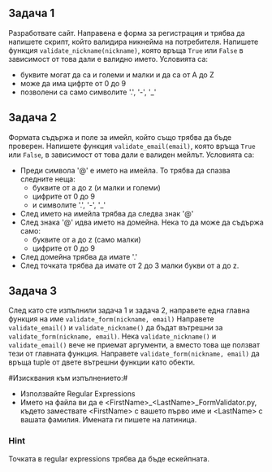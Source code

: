 ## Задача 1 ##

Разработвате сайт. Направена е форма за регистрация и трябва да напишете скрипт, който валидира никнейма на потребителя. 
Напишете функция ```validate_nickname(nickname)```, която връща ```True``` или ```False``` в зависимост от това 
дали е валидно името. Условията са:
* буквите могат да са и големи и малки и да са от A до Z
* може да има цифрте от 0 до 9
* позволени са само символите '.', '-', '_'

## Задача 2 ##

Формата съдържа и поле за имейл, който също трябва да бъде проверен. Напишете функция ```validate_email(email)```, 
която връща  ```True``` или ```False```, в зависимост от това дали е валиден мейлът. 
Условията са:
* Преди символа '@' е името на имейла. То трябва да спазва следните неща:
    * буквите от a до z (и малки и големи)
    * цифрите от 0 до 9
    * и символите '.', '-', '_'
* След името на имейла трябва да следва знак '@'
* След знака '@' идва името на домейна. Нека то да може да съдържа само:
    * буквите от a до z (само малки)
    * цифрите от 0 до 9
* След домейна трябва да имате '.'
* След точката трябва да имате от 2 до 3 малки букви от a до z.

## Задача 3 ##

След като сте изпълнили задача 1 и задача 2, направете една главна функция на име ```validate_form(nickname, email)```
Направете ```validate_email()``` и ```validate_nickname()``` да бъдат вътрешни за ```validate_form(nickname, email)```. 
Нека ```validate_nickname()``` и ```validate_email()``` вече не приемат аргументи, а вместо това ще ползват тези 
от главната функция.
Направете ```validate_form(nickname, email)``` да връща tuple от двете вътрешни функции като обекти.

#Изисквания към изпълнението:#

* Използвайте Regular Expressions
* Името на файла ви да е &lt;FirstName&gt;_&lt;LastName&gt;_FormValidator.py, където замествате &lt;FirstName&gt; с вашето първо име и &lt;LastName&gt; с вашата фамилия. Имената ги пишете на латиница.

### Hint ###
Точката в regular expressions трябва да бъде ескейпната.

